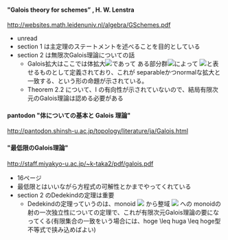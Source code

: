 #### "Galois theory for schemes” , H. W. Lenstra
http://websites.math.leidenuniv.nl/algebra/GSchemes.pdf

- unread 
- section 1 は主定理のステートメントを述べることを目的としている
- section 2 は無限次Galois理論についての話
    - Galois拡大はここでは体拡大<img src="https://latex.codecogs.com/gif.latex?\inline&space;K\subset&space;L" />であって
ある部分群<img src="https://latex.codecogs.com/gif.latex?\inline&space;G\subset&space;\mathrm{Aut}(L)" />によって
<img src="https://latex.codecogs.com/gif.latex?\inline&space;K=L^G" />と表せるものとして定義されており、これが
separableかつnormalな拡大と一致する、という形の命題が示されている。
    - Theorem 2.2 について、I の有向性が示されていないので、結局有限次元のGalois理論は認める必要がある


#### pantodon "体についての基本と Galois 理論"
http://pantodon.shinsh-u.ac.jp/topology/literature/ja/Galois.html

#### "最低限のGalois理論"
http://staff.miyakyo-u.ac.jp/~k-taka2/pdf/galois.pdf

- 16ページ
- 最低限とはいいながら方程式の可解性とかまでやってくれている
- section 2 のDedekindの定理は重要
    - Dedekindの定理っていうのは、monoid <img src="https://latex.codecogs.com/gif.latex?\inline&space;E" /> から整域 <img src="https://latex.codecogs.com/gif.latex?\inline&space;A" /> への
monoidの射の一次独立性についての定理で、これが有限次元Galois理論の要になってくる(有限集合の一致をいう場合には、hoge \leq huga \leq hoge型不等式で挟み込めばよい)
